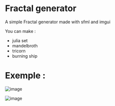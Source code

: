 # Fractal generator

A simple Fractal generator made with sfml and imgui

You can make :
- julia set
- mandelbroth
- tricorn
- burning ship 


# Exemple :

![image](https://github.com/ednam34/Fractal/assets/49069807/3dbbae40-7dae-4b80-b505-db03d009b312)


![image](https://github.com/ednam34/Fractal/assets/49069807/d8e7ac90-04f4-4726-980f-c3782e13d208)
